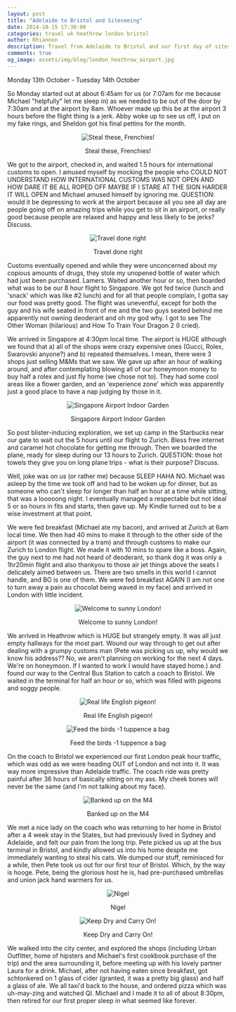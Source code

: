 ```yaml
---
layout: post
title: "Adelaide to Bristol and Siteseeing"
date: 2014-10-15 17:30:00
categories: travel uk heathrow london bristol
author: Rhiannon
description: Travel from Adelaide to Bristol and our first day of siteseeing around Bristol
comments: true
og_image: assets/img/blog/london_heathrow_airport.jpg
---
```

Monday 13th October - Tuesday 14th October

So Monday started out at about 6:45am for us (or 7:07am for me because Michael "helpfully" let me sleep in) as we needed to be out of the door by 7:30am and at the airport by 8am. Whoever made up this be at the airport 3 hours before the flight thing is a jerk. Abby woke up to see us off, I put on my fake rings, and Sheldon got his final pettins for the month.

<div style="margin-bottom: 10px; text-align: center;">
    <img src="/assets/img/blog/rhi_bling.jpg" alt="Steal these, Frenchies!" />
    <p>Steal these, Frenchies!</p>
</div>

We got to the airport, checked in, and waited 1.5 hours for international customs to open. I amused myself by mocking the people who COULD NOT UNDERSTAND HOW INTERNATIONAL CUSTOMS WAS NOT OPEN AND HOW DARE IT BE ALL ROPED OFF MAYBE IF I STARE AT THE SIGN HARDER IT WILL OPEN and Michael amused himself by ignoring me. QUESTION: would it be depressing to work at the airport because all you see all day are people going off on amazing trips while you get to sit in an airport, or really good because people are relaxed and happy and less likely to be jerks? Discuss.

<div style="margin-bottom: 10px; text-align: center;">
    <img src="/assets/img/blog/travel_done_right.jpg" alt="Travel done right" />
    <p>Travel done right</p>
</div>

Customs eventually opened and while they were unconcerned about my copious amounts of drugs, they stole my unopened bottle of water which had just been purchased. Lamers. Waited another hour or so, then boarded what was to be our 8 hour flight to Singapore. We got fed twice (lunch and 'snack' which was like #2 lunch) and for all that people complain, I gotta say our food was pretty good. The flight was uneventful, except for both the guy and his wife seated in front of me and the two guys seated behind me apparently not owning deoderant and oh my god why. I got to see The Other Woman (hilarious) and How To Train Your Dragon 2 (I cried).

We arrived in Singapore at 4:30pm local time. The airport is HUGE although we found that a) all of the shops were crazy expensive ones (Gucci, Rolex, Swarovski anyone?) and b) repeated themselves. I mean, there were 3 shops just selling M&Ms that we saw. We gave up after an hour of walking around, and after contemplating blowing all of our honeymoon money to buy half a rolex and just fly home (we chose not to). They had some cool areas like a flower garden, and an 'experience zone' which was apparently just a good place to have a nap judging by those in it.

<div style="margin-bottom: 10px; text-align: center;">
    <img src="/assets/img/blog/singapore_airport_garden_2.jpg" alt="Singapore Airport Indoor Garden" />
    <p>Singapore Airport Indoor Garden</p>
</div>

So post blister-inducing exploration, we set up camp in the Starbucks near our gate to wait out the 5 hours until our flight to Zurich. Bless free internet and caramel hot chocolate for getting me through. Then we boarded the plane, ready for sleep during our 13 hours to Zurich. QUESTION: those hot towels they give you on long plane trips - what is their purpose? Discuss.

Well, joke was on us (or rather me) because SLEEP HAHA NO. Michael was asleep by the time we took off and had to be woken up for dinner, but as someone who can't sleep for longer than half an hour at a time while sitting, that was a looooong night. I eventually managed a respectable but not ideal 5 or so hours in fits and starts, then gave up. My Kindle turned out to be a wise investment at that point.

We were fed breakfast (Michael ate my bacon), and arrived at Zurich at 6am local time. We then had 40 mins to make it through to the other side of the airport (it was connected by a tram) and through customs to make our Zurich to London flight. We made it with 10 mins to spare like a boss. Again, the guy next to me had not heard of deoderant, so thank dog it was only a 1hr20min flight and also thankyou to those air jet things above the seats I delicately aimed between us. There are two smells in this world I cannot handle, and BO is one of them. We were fed breakfast AGAIN (I am not one to turn away a pain au chocolat being waved in my face) and arrived in London with little incident.

<div style="margin-bottom: 10px; text-align: center;">
    <img src="/assets/img/blog/london_heathrow_airport.jpg" alt="Welcome to sunny London!" />
    <p>Welcome to sunny London!</p>
</div>

We arrived in Heathrow which is HUGE but strangely empty. It was all just empty hallways for the most part. Wound our way through to get out after dealing with a grumpy customs man (Pete was picking us up, why would we know his address?? No, we aren't planning on working for the next 4 days. We're on honeymoon. If I wanted to work I would have stayed home.) and found our way to the Central Bus Station to catch a coach to Bristol. We waited in the terminal for half an hour or so, which was filled with pigeons and soggy people.

<div style="margin-bottom: 10px; text-align: center;">
    <img src="/assets/img/blog/central_bus_station_pigeon.jpg" alt="Real life English pigeon!" />
    <p>Real life English pigeon!</p>
</div>
<div style="margin-bottom: 10px; text-align: center;">
    <img src="/assets/img/blog/central_bus_station_do_not_feed.jpg" alt="Feed the birds -1 tuppence a bag" />
    <p>Feed the birds -1 tuppence a bag</p>
</div>

On the coach to Bristol we experienced our first London peak hour traffic, which was odd as we were heading OUT of London and not into it. It was way more impressive than Adelaide traffic. The coach ride was pretty painful after 36 hours of basically sitting on my ass. My cheek bones will never be the same (and I'm not talking about my face).

<div style="margin-bottom: 10px; text-align: center;">
    <img src="/assets/img/blog/m4_traffic.jpg" alt="Banked up on the M4" />
    <p>Banked up on the M4</p>
</div>

We met a nice lady on the coach who was returning to her home in Bristol after a 4 week stay in the States, but had previously lived in Sydney and Adelaide, and felt our pain from the long trip. Pete picked us up at the bus terminal in Bristol, and kindly allowed us into his home despite me immediately wanting to steal his cats. We dumped our stuff, reminisced for a while, then Pete took us out for our first tour of Bristol. Which, by the way is hooge. Pete, being the glorious host he is, had pre-purchased umbrellas and union jack hand warmers for us.

<div style="margin-bottom: 10px; text-align: center;">
    <img src="/assets/img/blog/kitty_cat.jpg" alt="Nigel" />
    <p>Nigel</p>
</div>

<div style="margin-bottom: 10px; text-align: center;">
    <img src="/assets/img/blog/keep_dry_carry_on.jpg" alt="Keep Dry and Carry On!" />
    <p>Keep Dry and Carry On!</p>
</div>

We walked into the city center, and explored the shops (including Urban Outfitter, home of hipsters and Michael's first cookbook purchase of the trip) and the area surrounding it, before meeting up with his lovely partner Laura for a drink. Michael, after not having eaten since breakfast, got schtonkered on 1 glass of cider (granted, it was a pretty big glass) and half a glass of ale. We all taxi'd back to the house, and ordered pizza which was uh-may-zing and watched QI. Michael and I made it to all of about 8:30pm, then retired for our first proper sleep in what seemed like forever.